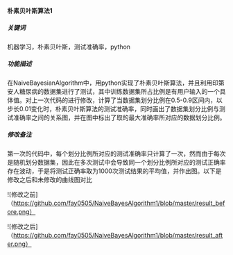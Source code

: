 #### 朴素贝叶斯算法1
##### 关键词
机器学习，朴素贝叶斯，测试准确率，python
##### 功能描述
在NaiveBayesianAlgorithm中，用python实现了朴素贝叶斯算法，并且利用印第安人糖尿病的数据集进行了测试，其中训练数据集所占比例是有用户输入的一个具体值。对上一次代码的进行修改，计算了当数据集划分比例在0.5-0.9区间内，以步长0.01变化时，朴素贝叶斯算法的测试准确率，同时画出了数据集划分比例与测试准确率之间的关系图，并在图中标出了取的最大准确率所对应的数据划分比例。
##### 修改备注
第一次的代码中，每个划分比例所对应的测试准确率只计算了一次，然而由于每次是随机划分数据集，因此在多次测试中会导致同一个划分比例所对应的测试正确率存在波动，于是将测试正确率取为1000次测试结果的平均值，并作出图。以下是修改之后和未修改的曲线图对比


![修改之前]（https://github.com/fay0505/NaiveBayesAlgorithm1/blob/master/result_before.png）


![修改之后]（https://github.com/fay0505/NaiveBayesAlgorithm1/blob/master/result_after.png）
